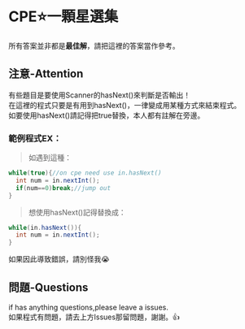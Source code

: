 # CPE⭐一顆星選集
所有答案並非都是**最佳解**，請把這裡的答案當作參考。     
      
## 注意-Attention
有些題目是要使用Scanner的hasNext()來判斷是否輸出！     
在這裡的程式只要是有用到hasNext()，一律變成用某種方式來結束程式。      
如要使用hasNext()請記得把true替換，本人都有註解在旁邊。   
                  
### 範例程式EX：
> 如遇到這種：
```java
while(true){//on cpe need use in.hasNext()
  int num = in.nextInt();
  if(num==0)break;//jump out
}
```
> 想使用hasNext()記得替換成：
```java
while(in.hasNext()){
  int num = in.nextInt();
}
```     
如果因此導致錯誤，請別怪我😭
                  
## 問題-Questions
if has anything questions,please leave a issues.    
如果程式有問題，請去上方Issues那留問題，謝謝。👍    
